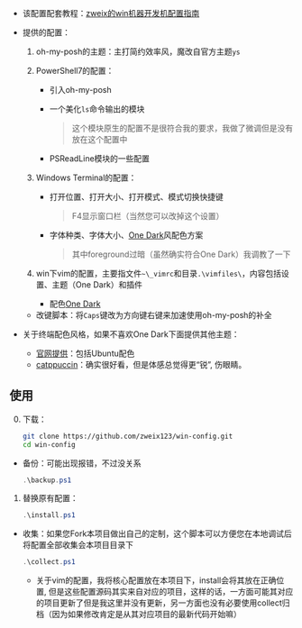 + 该配置配套教程：[zweix的win机器开发机配置指南](https://github.com/zweix123/CS-notes/blob/master/Missing-Semester/WindowsConfigGuide.md#5%E5%91%BD%E4%BB%A4%E8%A1%8C)

+ 提供的配置：
    1. oh-my-posh的主题：主打简约效率风，魔改自官方主题`ys`
    2. PowerShell7的配置：
        + 引入oh-my-posh
        + 一个美化`ls`命令输出的模块
            >这个模块原生的配置不是很符合我的要求，我做了微调但是没有放在这个配置中

        + PSReadLine模块的一些配置
    3. Windows Terminal的配置：
        + 打开位置、打开大小、打开模式、模式切换快捷键
            >F4显示窗口栏（当然您可以改掉这个设置）
        + 字体种类、字体大小、[One Dark](https://github.com/yosukes-dev/one-dark-windows-terminal)风配色方案
            >其中foreground过暗（虽然确实符合One Dark）我调教了一下
        
    4. win下vim的配置，主要指文件`~\_vimrc`和目录`.\vimfiles\`，内容包括设置、主题（One Dark）和插件
        + 配色[One Dark](https://github.com/joshdick/onedark.vim)
    
    + 改键脚本：将`Caps`键改为方向键右键来加速使用oh-my-posh的补全

+ 关于终端配色风格，如果不喜欢One Dark下面提供其他主题：
  + [官网提供](https://learn.microsoft.com/zh-cn/windows/terminal/custom-terminal-gallery/custom-schemes)：包括Ubuntu配色
  + [catppuccin](https://github.com/catppuccin/catppuccin)：确实很好看，但是体感总觉得更“锐”, 伤眼睛。

## 使用

0. 下载：
    ```bash
    git clone https://github.com/zweix123/win-config.git
    cd win-config
    ```
+ 备份：可能出现报错，不过没关系
    ```powershell
    .\backup.ps1
    ```

1. 替换原有配置：
    ```powershell
    .\install.ps1
    ```
+ 收集：如果您Fork本项目做出自己的定制，这个脚本可以方便您在本地调试后将配置全部收集会本项目目录下
    ```powershell
    .\collect.ps1
    ```
    
    + 关于vim的配置，我将核心配置放在本项目下，install会将其放在正确位置, 但是这些配置源码其实来自对应的项目，这样的话，一方面可能其对应的项目更新了但是我这里并没有更新，另一方面也没有必要使用collect归档（因为如果修改肯定是从其对应项目的最新代码开始嘛）
